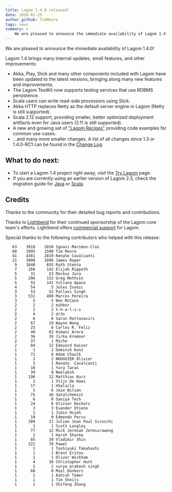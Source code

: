 ```yaml
---
title: Lagom 1.4.0 released!
date: 2018-01-25
author_github: TimMoore
tags: news
summary: >
    We are pleased to announce the immediate availability of Lagom 1.4.0!
---
```


We are pleased to announce the immediate availability of Lagom 1.4.0!

Lagom 1.4 brings many internal updates, small features, and other improvements:

- Akka, Play, Slick and many other components included with Lagom have been updated to the latest versions, bringing along many new features and improvements.
- The Lagom TestKit now supports testing services that use RDBMS persistence.
- Scala users can write read-side processors using Slick.
- Akka HTTP replaces Netty as the default server engine in Lagom (Netty is still supported).
- Scala 2.12 support, providing smaller, better optimized deployment artifacts even for Java users (2.11 is still supported).
- A new and growing set of ["Lagom Recipes"](https://github.com/lagom/lagom-recipes) providing code examples for common use-cases.
- ...and many more smaller changes. A list of all changes since 1.3 or 1.4.0-RC1 can be found in the [Change Log](/changelog.html).

## What to do next:

- To start a Lagom 1.4 project right away, visit the [Try Lagom](/get-started.html) page.
- If you are currently using an earlier version of Lagom 2.5, check the migration guide for [Java](/documentation/1.4.x/java/Migration14.html) or [Scala](/documentation/1.4.x/scala/Migration14.html).


## Credits

Thanks to the community for their detailed bug reports and contributions.

Thanks to [Lightbend](https://www.lightbend.com) for their continued sponsorship of the Lagom core team's efforts. Lightbend offers [commercial support](https://www.lightbend.com/subscription) for Lagom.

Special thanks to the following contributors who helped with this release:

```
   63    3918    2650 Ignasi Marimon-Clos
   60    1995    1590 Tim Moore
   41    4381    2819 Renato Cavalcanti
   21    3008    1096 James Roper
    9    1040     655 Ruth Stento
    7     266     142 Elijah Rippeth
    5      31      53 Markus Jura
    5     296     153 Greg Methvin
    5      55     141 Yuliana Apaza
    4      54       5 Jules Ivanic
    3      53      52 Pallavi Singh
    3     531     499 Marcos Pereira
    3       5       5 Ben McCann
    2       2       2 mihbor
    2       2       2 t-h-a-l-i-s
    2       4       2 dr3s
    2       6       6 Sarun Rattanasiri
    2      67      29 Wayne Wang
    2      25       6 Carlos R. Feliz
    2      40      62 Himani Arora
    2      36      39 Jirka Kremser
    2      37       1 Micho
    2      84      12 Edouard Kaiser
    1       1       2 Dominik Kunz
    1      71       8 Adam Chaulk
    1       2       2 NOUGUIER Olivier
    1       3       1 Renato  Cavalcanti
    1      10       1 Yura Taras
    1      39       8 Neelaksh
    1     196      12 Matthias Kurz
    1       1       1 Stijn De Haes
    1      17       1 HSalaila
    1       5       6 Jaie Wilson
    1      75      16 datalchemist
    1       6       0 Saniya Tech
    1      24       6 Olivier Deckers
    1       3       3 Evander Otieno
    1       1       1 Jimin Hsieh
    1      19       0 Edmondo Porcu
    1     309      21 Julien Jean Paul Sirocchi
    1       1       1 Scott Langley
    1      77      12 Mick Jermsak Jermsurawong
    1       1       1 Harsh Sharma
    1      85      39 Vladimir Shin
    1     222      78 Pawel
    1       1       1 Toshiyuki Takahashi
    1       1       1 Brent Eritou
    1       1       1 Oliver Wickham
    1       4      36 Christopher Hunt
    1       2       2 surya prakash singh
    1      68       0 Miel Donkers
    1       1       1 Ashish Tomer
    1       1       1 Tim Sheils
    1       1       1 Shifeng Zhang
```
